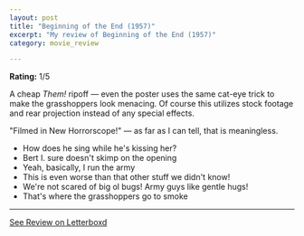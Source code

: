 ```yaml
---
layout: post
title: "Beginning of the End (1957)"
excerpt: "My review of Beginning of the End (1957)"
category: movie_review

---
```


**Rating:** 1/5

A cheap <i>Them!</i> ripoff — even the poster uses the same cat-eye trick to make the grasshoppers look menacing. Of course this utilizes stock footage and rear projection instead of any special effects.

"Filmed in New Horrorscope!" — as far as I can tell, that is meaningless.

* How does he sing while he's kissing her?
* Bert I. sure doesn't skimp on the opening
* Yeah, basically, I run the army
* This is even worse than that other stuff we didn't know!
* We're not scared of big ol bugs! Army guys like gentle hugs!
* That's where the grasshoppers go to smoke

<hr>

[See Review on Letterboxd](https://boxd.it/5ecdaX)
